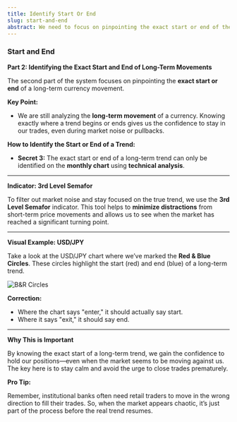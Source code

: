 ```yaml
---
title: Identify Start Or End
slug: start-and-end
abstract: We need to focus on pinpointing the exact start or end of the trend.
---
```

### Start and End
**Part 2: Identifying the Exact Start and End of Long-Term Movements**

The second part of the system focuses on pinpointing the **exact start or end** of a long-term currency movement.

**Key Point:**

- We are still analyzing the **long-term movement** of a currency. Knowing exactly where a trend begins or ends gives us the confidence to stay in our trades, even during market noise or pullbacks.

**How to Identify the Start or End of a Trend:**

- **Secret 3:** The exact start or end of a long-term trend can only be identified on the **monthly chart** using **technical analysis**.

---

**Indicator: 3rd Level Semafor**

To filter out market noise and stay focused on the true trend, we use the **3rd Level Semafor** indicator. This tool helps to **minimize distractions** from short-term price movements and allows us to see when the market has reached a significant turning point.

---

**Visual Example: USD/JPY**

Take a look at the USD/JPY chart where we’ve marked the **Red & Blue Circles**. These circles highlight the start (red) and end (blue) of a long-term trend.

![B&R Circles](https://raw.githubusercontent.com/garenthoms/fx/refs/heads/master/image/jpyee.png)


**Correction:**

- Where the chart says "enter," it should actually say start.
- Where it says "exit," it should say end.

---

**Why This is Important**

By knowing the exact start of a long-term trend, we gain the confidence to hold our positions—even when the market seems to be moving against us. The key here is to stay calm and avoid the urge to close trades prematurely.

**Pro Tip:**

Remember, institutional banks often need retail traders to move in the wrong direction to fill their trades. So, when the market appears chaotic, it’s just part of the process before the real trend resumes.

